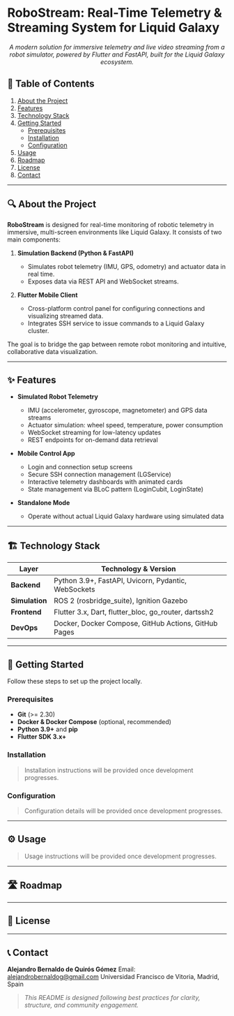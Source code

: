 # RoboStream: Real-Time Telemetry & Streaming System for Liquid Galaxy

<p align="center"><em>A modern solution for immersive telemetry and live video streaming from a robot simulator, powered by Flutter and FastAPI, built for the Liquid Galaxy ecosystem.</em></p>

## 📑 Table of Contents

1. [About the Project](#about-the-project)
2. [Features](#features)
3. [Technology Stack](#technology-stack)
4. [Getting Started](#getting-started)
   * [Prerequisites](#prerequisites)
   * [Installation](#installation)
   * [Configuration](#configuration)
5. [Usage](#usage)
6. [Roadmap](#roadmap)
7. [License](#license)
8. [Contact](#contact)

---

## 🔍 About the Project

**RoboStream** is designed for real-time monitoring of robotic telemetry in immersive, multi-screen environments like Liquid Galaxy. It consists of two main components:

1. **Simulation Backend (Python & FastAPI)**

   * Simulates robot telemetry (IMU, GPS, odometry) and actuator data in real time.
   * Exposes data via REST API and WebSocket streams.
2. **Flutter Mobile Client**

   * Cross-platform control panel for configuring connections and visualizing streamed data.
   * Integrates SSH service to issue commands to a Liquid Galaxy cluster.

The goal is to bridge the gap between remote robot monitoring and intuitive, collaborative data visualization.

---

## ✨ Features

* **Simulated Robot Telemetry**

  * IMU (accelerometer, gyroscope, magnetometer) and GPS data streams
  * Actuator simulation: wheel speed, temperature, power consumption
  * WebSocket streaming for low-latency updates
  * REST endpoints for on-demand data retrieval
* **Mobile Control App**

  * Login and connection setup screens
  * Secure SSH connection management (LGService)
  * Interactive telemetry dashboards with animated cards
  * State management via BLoC pattern (LoginCubit, LoginState)
* **Standalone Mode**

  * Operate without actual Liquid Galaxy hardware using simulated data

---

## 🏗️ Technology Stack

| Layer          | Technology & Version                                   |
| -------------- | ------------------------------------------------------ |
| **Backend**    | Python 3.9+, FastAPI, Uvicorn, Pydantic, WebSockets    |
| **Simulation** | ROS 2 (rosbridge\_suite), Ignition Gazebo              |
| **Frontend**   | Flutter 3.x, Dart, flutter\_bloc, go\_router, dartssh2 |
| **DevOps**     | Docker, Docker Compose, GitHub Actions, GitHub Pages   |

---

## 🚀 Getting Started

Follow these steps to set up the project locally.

### Prerequisites

* **Git** (>= 2.30)
* **Docker & Docker Compose** (optional, recommended)
* **Python 3.9+** and **pip**
* **Flutter SDK 3.x+**

### Installation

> Installation instructions will be provided once development progresses.

### Configuration

> Configuration details will be provided once development progresses.

---

## ⚙️ Usage

> Usage instructions will be provided once development progresses.

---

## 🛣️ Roadmap

---

## 📜 License


---

## 📞 Contact

**Alejandro Bernaldo de Quirós Gómez**
Email: [alejandrobernaldog@gmail.com](mailto:alejandrobernaldog@gmail.com)
Universidad Francisco de Vitoria, Madrid, Spain

> *This README is designed following best practices for clarity, structure, and community engagement.*
